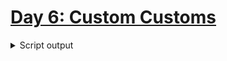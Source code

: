 # [Day 6: Custom Customs](https://adventofcode.com/2020/day/6)

<details><summary>Script output</summary>

```
❯ python .\python\
AoC 2020: day 6 - Custom Customs
Python 3.8.5

Test cases
1.1 pass
2.1 pass

Answers
Part 1: 6310
Part 2: 3193

❯ go run .\go\
AoC 2020: day 6 - Custom Customs
Go go1.15.2

Test cases
1.1 pass
2.1 pass

Answers
Part 1: 6310
Part 2: 3193
```

</details>
